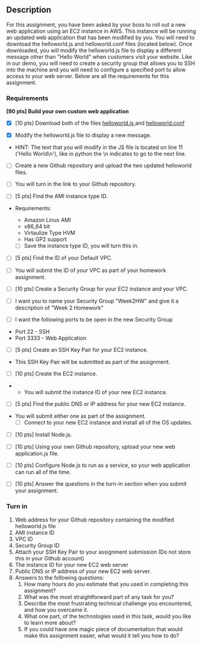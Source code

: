 ## Description

For this assignment, you have been asked by your boss to roll out a new web application using an EC2 instance in AWS. This instance will be running an updated web application that has been modified by you. You will need to download the helloworld.js and helloworld.conf files (located below). Once downloaded, you will modify the helloworld.js file to display a different message other than "Hello World" when customers visit your website. Like in our demo, you will need to create a security group that allows you to SSH into the machine and you will need to configure a specified port to allow access to your web server.  Below are all the requirements for this assignment.

### Requirements

**[90 pts] Build your own custom web application**

- [x] [10 pts] Download both of the files [helloworld.js ](https://maryville.instructure.com/courses/46481/files/7969028/download?wrap=1)and [helloworld.conf](https://maryville.instructure.com/courses/46481/files/8104598/download?wrap=1)

- [x] Modify the helloworld.js file to display a new message.

- HINT: The text that you will modify in the JS file is located on line 11 ('Hello World\n'), like in python the \n indicates to go to the next line.

- [ ] Create a new Github repository and upload the two updated helloworld files.

- [ ] You will turn in the link to your Github repository.

- [ ] [5 pts] Find the AMI instance type ID.

- Requirements:

  - Amazon Linux AMI
  - x86_64 bit
  - Virtaulize Type HVM
  - Has GP2 support

  - [ ] Save the instance type ID, you will turn this in.

- [ ] [5 pts] Find the ID of your Default VPC.

- [ ] You will submit the ID of your VPC as part of your homework assignment.

- [ ] [10 pts] Create a Security Group for your EC2 instance and your VPC.

- [ ] I want you to name your Security Group "Week2HW" and give it a description of "Week 2 Homework"

- [ ] I want the following ports to be open in the new Security Group

- Port 22 - SSH
- Port 3333 - Web Application

- [ ] [5 pts] Create an SSH Key Pair for your EC2 instance.

- This SSH Key Pair will be submitted as part of the assignment.

- [ ] [10 pts] Create the EC2 instance.

- - You will submit the instance ID of your new EC2 instance.

- [ ] [5 pts] Find the public DNS or IP address for your new EC2 instance.

- You will submit either one as part of the assignment.
  - [ ] Connect to your new EC2 instance and install all of the OS updates.

- [ ] [10 pts] Install Node.js.

- [ ] [10 pts] Using your own Github repository, upload your new web application.js file.

- [ ] [10 pts] Configure Node.js to run as a service, so your web application can run all of the time.

- [ ] [10 pts] Answer the questions in the turn-in section when you submit your assignment.

### Turn in

1. Web address for your Github repository containing the modified helloworld.js file
2. AMI instance ID
3. VPC ID
4. Security Group ID
5. Attach your SSH Key Pair to your assignment submission (Do not store this in your Github account)
6. The instance ID for your new EC2 web server
7. Public DNS or IP address of your new EC2 web server.
8. Answers to the following questions:
   1. How many hours do you estimate that you used in completing this assignment?
   2. What was the most straightforward part of any task for you?
   3. Describe the most frustrating technical challenge you encountered, and how you overcame it.
   4. What one part, of the technologies used in this task, would you like to learn more about?
   5. If you could have one magic piece of documentation that would make this assignment easier, what would it tell you how to do?